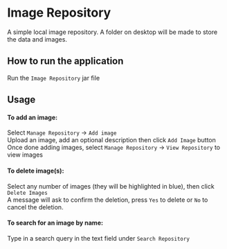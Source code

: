 # Image Repository
A simple local image repository. A folder on desktop will be made to store the data and images.

## How to run the application
Run the `Image Repository` jar file

## Usage
#### To add an image:
Select `Manage Repository` -> `Add image`\
Upload an image, add an optional description then click `Add Image` button\
Once done adding images, select `Manage Repository` -> `View Repository` to view images

#### To delete image(s):
Select any number of images (they will be highlighted in blue), then click `Delete Images`\
A message will ask to confirm the deletion, press `Yes` to delete or `No` to cancel the deletion.

#### To search for an image by name:
Type in a search query in the text field under `Search Repository`

